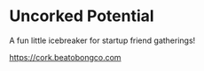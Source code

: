 # Uncorked Potential

A fun little icebreaker for startup friend gatherings!

https://cork.beatobongco.com